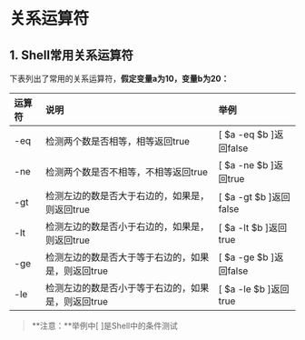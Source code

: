 # 关系运算符



## 1. Shell常用关系运算符

下表列出了常用的关系运算符，**假定变量a为10，变量b为20：**

| 运算符 | 说明 | 举例 |
| :--- | :--- | :--- |
| -eq | 检测两个数是否相等，相等返回true | \[ $a -eq $b \]返回false |
| -ne | 检测两个数是否不相等，不相等返回true | \[ $a -ne $b \]返回true |
| -gt | 检测左边的数是否大于右边的，如果是，则返回true | \[ $a -gt $b \]返回false |
| -lt | 检测左边的数是否小于右边的，如果是，则返回true | \[ $a -lt $b \]返回true |
| -ge | 检测左边的数是否大于等于右边的，如果是，则返回true | \[ $a -ge $b \]返回false |
| -le | 检测左边的数是否小于等于右边的，如果是，则返回true | \[ $a -le $b \]返回true |

> **注意：**举例中\[ \]是Shell中的条件测试



